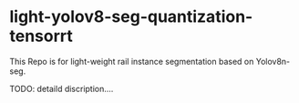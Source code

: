 # light-yolov8-seg-quantization-tensorrt
This Repo is for light-weight rail instance segmentation based on Yolov8n-seg.

TODO: detaild discription....
